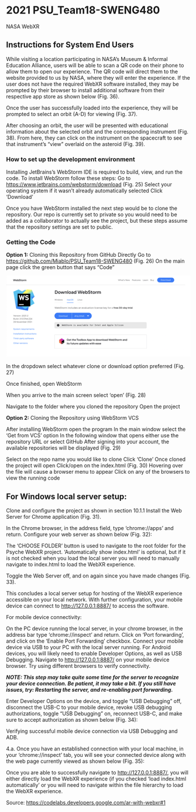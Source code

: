 # 2021 PSU_Team18-SWENG480
NASA WebXR

## Instructions for System End Users 

While visiting a location participating in NASA’s Museum & Informal Education Alliance, users will be able to scan a QR code on their phone to allow them to open our experience. The QR code will direct them to the website provided to us by NASA, where they will enter the experience.
If the user does not have the required WebXR software installed, they may be prompted by their browser to install additional software from their respective app store as shown below (Fig. 36).

Once the user has successfully loaded into the experience, they will be prompted to select an orbit (A-D) for viewing (Fig. 37).

After choosing an orbit, the user will be presented with educational information about the selected orbit and the corresponding instrument (Fig. 38). From here, they can click on the instrument on the spacecraft to see that instrument’s “view” overlaid on the asteroid (Fig. 39).



### How to set up the development environment 
Installing JetBrains’s WebStorm IDE is required to build, view, and run the code. To install WebStorm follow these steps:
Go to https://www.jetbrains.com/webstorm/download (Fig. 25)
Select your operating system if it wasn’t already automatically selected
Click ‘Download’
<!-- image will go here --> 

Once you have WebStorm installed the next step would be to clone the repository. Our repo is currently set to private so you would need to be added as a collaborator to actually see the project, but these steps assume that the repository settings are set to public.

### Getting the Code

**Option 1:** Cloning this Repository from GitHub Directly
Go to https://github.com/Miablo/PSU_Team18-SWENG480 (Fig. 26)
On the main page click the green button that says “Code”
<!-- add images -->
![webstorm downloads page](/Resources/orbits-btn.png "Webstorm Downloads Page")

In the dropdown select whatever clone or download option preferred (Fig. 27)

Once finished, open WebStorm


When you arrive to the main screen select ‘open’ (Fig. 28)

Navigate to the folder where you cloned the repository
Open the project

**Option 2:** Cloning the Repository using WebStorm VCS

After installing WebStorm open the program
In the main window select the ‘Get from VCS’ option
In the following window that opens either use the repository URL or select GitHub
After signing into your account, the available repositories will be displayed (Fig. 29)

<!-- image -->

Select on the repo name you would like to clone
Click ‘Clone’ 
Once cloned the project will open
Click/open on the index.html (Fig. 30)
Hovering over the file will cause a browser menu to appear
Click on any of the browsers to view the running code

<!-- image -->

## For Windows local server setup:

Clone and configure the project as shown in section 10.1.1
Install the Web Server for Chrome application (Fig. 31).
<!-- image -->

In the Chrome browser, in the address field, type ‘chrome://apps’ and return.
Configure your web server as shown below (Fig. 32):
<!-- image -->

The ‘CHOOSE FOLDER’ button is used to navigate to the root folder for the Psyche WebXR project.
‘Automatically show index.html’ is optional, but if it is not checked when you load the local server you will need to manually navigate to index.html to load the WebXR experience.




Toggle the Web Server off, and on again since you have made changes (Fig. 33).

This concludes a local server setup for hosting of the WebXR experience accessible on your local network. With further configuration, your mobile device can connect to http://127.0.0.1:8887/ to access the software.

For mobile device connectivity:

On the PC device running the local server, in your chrome browser, in the address bar type ‘chrome://inspect’ and return.
Click on ‘Port forwarding’, and click on the ‘Enable Port Forwarding’ checkbox.
Connect your mobile device via USB to your PC with the local server running. For Android devices, you will likely need to enable Developer Options, as well as USB Debugging. 
Navigate to http://127.0.0.1:8887/ on your mobile device browser. Try using different browsers to verify connectivity. 

***NOTE: This step may take quite some time for the server to recognize your device connection. Be patient, it may take a bit. If you still have issues, try:
Restarting the server, and re-enabling port forwarding.***

Enter Developer Options on the device, and toggle “USB Debugging” off, disconnect the USB-C to your mobile device, revoke USB debugging authorizations, toggle “USB Debugging” on, reconnect USB-C, and make sure to accept authorization as shown below (Fig. 34):

Verifying successful mobile device connection via USB Debugging and ADB. 

4.a. Once you have an established connection with your local machine, in your ‘chrome://inspect’ tab, you will see your connected device along with the web page currently viewed as shown below (Fig. 35):

Once you are able to successfully navigate to http://127.0.0.1:8887/, you will either directly load the WebXR experience (if you checked ‘load index.html automatically’ or you will need to navigate within the file hierarchy to load the WebXR experience.

Source: https://codelabs.developers.google.com/ar-with-webxr#1


